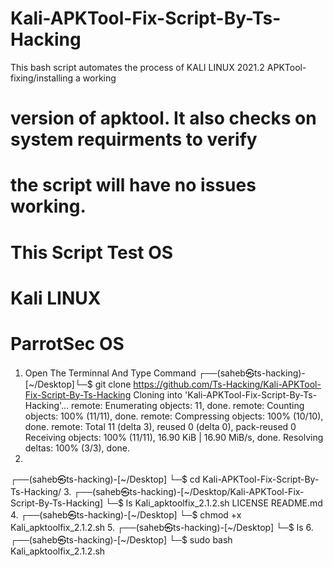 # Kali-APKTool-Fix-Script-By-Ts-Hacking

This bash script automates the process of KALI LINUX 2021.2 APKTool-fixing/installing a working 
#             version of apktool. It also checks on system requirments to verify
#             the script will have no issues working.
# 
# 
# This Script Test OS
# Kali LINUX
# ParrotSec OS

1. Open The Terminnal And Type Command
┌──(saheb㉿ts-hacking)-[~/Desktop]└─$ git clone https://github.com/Ts-Hacking/Kali-APKTool-Fix-Script-By-Ts-Hacking
Cloning into 'Kali-APKTool-Fix-Script-By-Ts-Hacking'...
remote: Enumerating objects: 11, done.
remote: Counting objects: 100% (11/11), done.
remote: Compressing objects: 100% (10/10), done.
remote: Total 11 (delta 3), reused 0 (delta 0), pack-reused 0
Receiving objects: 100% (11/11), 16.90 KiB | 16.90 MiB/s, done.
Resolving deltas: 100% (3/3), done.
2.
┌──(saheb㉿ts-hacking)-[~/Desktop]
└─$ cd Kali-APKTool-Fix-Script-By-Ts-Hacking/
3.
┌──(saheb㉿ts-hacking)-[~/Desktop/Kali-APKTool-Fix-Script-By-Ts-Hacking]
└─$ ls
Kali_apktoolfix_2.1.2.sh  LICENSE  README.md
4.
┌──(saheb㉿ts-hacking)-[~/Desktop]
└─$ chmod +x Kali_apktoolfix_2.1.2.sh
5.
┌──(saheb㉿ts-hacking)-[~/Desktop]
└─$ ls
6.
┌──(saheb㉿ts-hacking)-[~/Desktop]
└─$ sudo bash Kali_apktoolfix_2.1.2.sh
